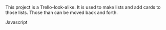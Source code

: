 This project is a Trello-look-alike. It is used to make lists and add cards to those lists. Those than can be moved back and forth. 

Javascript

